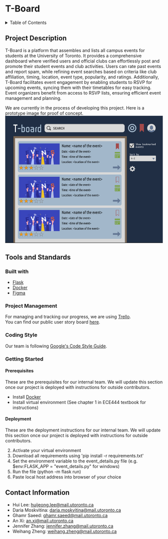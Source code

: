 # T-Board
<details>
  <summary>Table of Contents</summary>
  <ol>
    <li><a href="#Project-Description">Project Description</a></li>
    <li><a href="#Tools-and-Standards">Tools and Standards</a></li>
        <ul>
            <li><a href="#Built-with">Built with</a></li>
            <li><a href="#Project-Management">Project Management</a></li>
            <li><a href="#Coding-Style">Coding Style</a></li>
        </ul>
    <li><a href="#Getting-Started">Getting Started</a></li>
        <ul>
            <li><a href="#Prerequisites">Prerequisites</a></li>
            <li><a href="#Deployment">Deployment</a></li>
        </ul>
    <li><a href="#Contact-Information">Contact Information</a></li>    
  </ol>
</details>

## Project Description
T-Board is a platform that assembles and lists all campus events for students at the University of Toronto. It provides a comprehensive dashboard where verified users and official clubs can effortlessly post and promote their student events and club activities. Users can rate past events and report spam, while refining event searches based on criteria like club affiliation, timing, location, event type, popularity, and ratings. Additionally, T-Board facilitates event engagement by enabling students to RSVP for upcoming events, syncing them with their timetables for easy tracking. Event organizers benefit from access to RSVP lists, ensuring efficient event management and planning.

We are currently in the process of developing this project. Here is a prototype image for proof of concept. 
![Prototype](/Images_for_documentation/Prototype_Image.png)  

## Tools and Standards
### Built with 
* [Flask](https://palletsprojects.com/p/flask/)
* [Docker](https://www.docker.com)
* [Figma](https://www.figma.com/)

### Project Management 
For managing and tracking our progress, we are using [Trello](https://trello.com/).  
You can find our public user story board [here](https://trello.com/b/WXC6CorM/user-story-board).

### Coding Style
Our team is following [Google's Code Style Guide](https://google.github.io/styleguide/).

### Getting Started
#### Prerequisites
These are the prerequisites for our internal team. We will update this section once our project is deployed with instructions for outside contributors.

* Install [Docker](https://www.docker.com)  
* Install virtual environment (See chapter 1 in ECE444 textbook for instructions)

#### Deployment  
These are the deployment instructions for our internal team. We will update this section once our project is deployed with instructions for outside contributors.      

2. Activate your virtual environment
3. Download all requirements using 'pip install -r requirements.txt'
4. Set the environment variable to the event_details.py file (e.g. $env:FLASK_APP = "event_details.py" for windows)
5. Run the file (python -m flask run)
6. Paste local host address into browser of your choice

## Contact Information
* Hui Lee: huijeong.lee@mail.utoronto.ca    
* Daria Moskvitina: daria.moskvitina@mail.utoronto.ca   
* Ghamr Saeed: ghamr.saeed@mail.utoronto.ca 
* An Xi: an.xi@mail.utoronto.ca 
* Jennifer Zhang: jennifer.zhang@mail.utoronto.ca   
* Weihang Zheng: weihang.zheng@mail.utoronto.ca 
